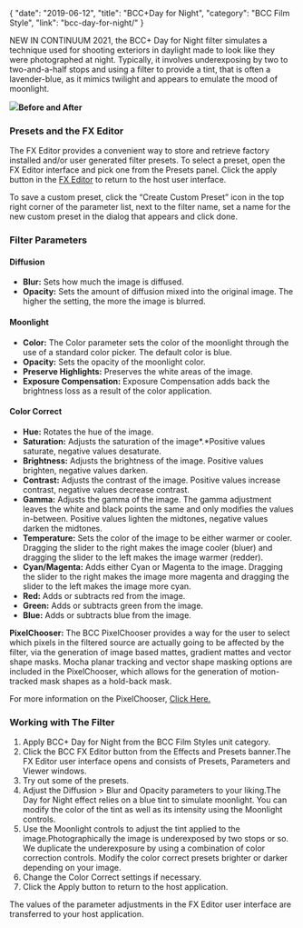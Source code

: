 {
"date": "2019-06-12",
"title": "BCC+Day for Night",
"category": "BCC Film Style",
"link": "bcc-day-for-night/"
}

 
NEW IN CONTINUUM 2021, the BCC+ Day for Night filter simulates a technique used for shooting exteriors in daylight made to look like they were photographed at night. Typically, it involves underexposing by two to two-and-a-half stops and using a filter to provide a tint, that is often a lavender-blue, as it mimics twilight and appears to emulate the mood of moonlight. 


![](https://borisfx-com-res.cloudinary.com/image/upload//documentation/continuum/uploads/2020/10/Image_203.png)**Before and After**
### Presets and the FX Editor


The FX Editor provides a convenient way to store and retrieve factory installed and/or user generated filter presets. To select a preset, open the FX Editor interface and pick one from the Presets panel. Click the apply button in the [FX Editor](/documentation/continuum/bcc-fx-editor) to return to the host user interface. 


To save a custom preset, click the “Create Custom Preset” icon in the top right corner of the parameter list, next to the filter name, set a name for the new custom preset in the dialog that appears and click done. 


### Filter Parameters


#### Diffusion


* **Blur:** Sets how much the image is diffused.
* **Opacity:** Sets the amount of diffusion mixed into the original image. The higher the setting, the more the image is blurred.


#### Moonlight


* **Color:** The Color parameter sets the color of the moonlight through the use of a standard color picker. The default color is blue.
* **Opacity:** Sets the opacity of the moonlight color.
* **Preserve Highlights:** Preserves the white areas of the image.
* **Exposure Compensation:** Exposure Compensation adds back the brightness loss as a result of the color application.


#### Color Correct


* **Hue:** Rotates the hue of the image.
* **Saturation:** Adjusts the saturation of the image*.*Positive values saturate, negative values desaturate.
* **Brightness:** Adjusts the brightness of the image. Positive values brighten, negative values darken.
* **Contrast:** Adjusts the contrast of the image. Positive values increase contrast, negative values decrease contrast.
* **Gamma:** Adjusts the gamma of the image. The gamma adjustment leaves the white and black points the same and only modifies the values in-between. Positive values lighten the midtones, negative values darken the midtones.
* **Temperature:** Sets the color of the image to be either warmer or cooler. Dragging the slider to the right makes the image cooler (bluer) and dragging the slider to the left makes the image warmer (redder).
* **Cyan/Magenta:** Adds either Cyan or Magenta to the image. Dragging the slider to the right makes the image more magenta and dragging the slider to the left makes the image more cyan.
* **Red:** Adds or subtracts red from the image.
* **Green:** Adds or subtracts green from the image.
* **Blue:** Adds or subtracts blue from the image.


**PixelChooser:**  The BCC PixelChooser provides a way for the user to select which pixels in the filtered source are actually going to be affected by the filter, via the generation of image based mattes, gradient mattes and vector shape masks. Mocha planar tracking and vector shape masking options are included in the PixelChooser, which allows for the generation of motion-tracked mask shapes as a hold-back mask. 


For more information on the PixelChooser, [Click Here.﻿](/documentation/continuum/)


### Working with The Filter


1. Apply BCC+ Day for Night from the BCC Film Styles unit category.
2. Click the BCC FX Editor button from the Effects and Presets banner.The FX Editor user interface opens and consists of Presets, Parameters and Viewer windows.
3. Try out some of the presets.
4. Adjust the Diffusion > Blur and Opacity parameters to your liking.The Day for Night effect relies on a blue tint to simulate moonlight. You can modify the color of the tint as well as its intensity using the Moonlight controls.
5. Use the Moonlight controls to adjust the tint applied to the image.Photographically the image is underexposed by two stops or so. We duplicate the underexposure by using a combination of color correction controls. Modify the color correct presets brighter or darker depending on your image.
6. Change the Color Correct settings if necessary.
7. Click the Apply button to return to the host application.


The values of the parameter adjustments in the FX Editor user interface are transferred to your host application.



